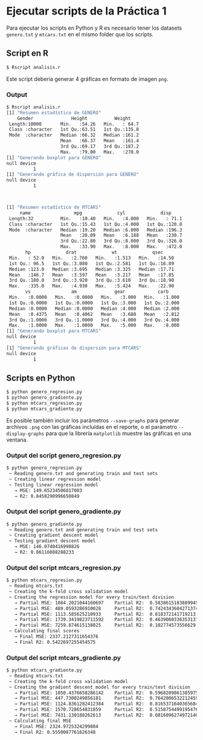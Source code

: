 # Ejecutar scripts de la Práctica 1

Para ejecutar los scripts en Python y R es necesario tener los datasets `genero.txt` y `mtcars.txt` en el mismo folder que los scripts.

## Script en R

```sh
$ Rscript analisis.r
```

Este script debería generar 4 gráficas en formato de imagen `png`.

### Output

```sh
$ Rscript analisis.r
[1] "Resumen estadístico de GENERO"
    Gender              Height          Weight
 Length:10000       Min.   :54.26   Min.   : 64.7
 Class :character   1st Qu.:63.51   1st Qu.:135.8
 Mode  :character   Median :66.32   Median :161.2
                    Mean   :66.37   Mean   :161.4
                    3rd Qu.:69.17   3rd Qu.:187.2
                    Max.   :79.00   Max.   :270.0
[1] "Generando boxplot para GENERO"
null device
          1
[1] "Generando gráfica de dispersión para GENERO"
null device
          1



[1] "Resumen estadístico de MTCARS"
     name                mpg             cyl             disp
 Length:32          Min.   :10.40   Min.   :4.000   Min.   : 71.1
 Class :character   1st Qu.:15.43   1st Qu.:4.000   1st Qu.:120.8
 Mode  :character   Median :19.20   Median :6.000   Median :196.3
                    Mean   :20.09   Mean   :6.188   Mean   :230.7
                    3rd Qu.:22.80   3rd Qu.:8.000   3rd Qu.:326.0
                    Max.   :33.90   Max.   :8.000   Max.   :472.0
       hp             drat             wt             qsec
 Min.   : 52.0   Min.   :2.760   Min.   :1.513   Min.   :14.50
 1st Qu.: 96.5   1st Qu.:3.080   1st Qu.:2.581   1st Qu.:16.89
 Median :123.0   Median :3.695   Median :3.325   Median :17.71
 Mean   :146.7   Mean   :3.597   Mean   :3.217   Mean   :17.85
 3rd Qu.:180.0   3rd Qu.:3.920   3rd Qu.:3.610   3rd Qu.:18.90
 Max.   :335.0   Max.   :4.930   Max.   :5.424   Max.   :22.90
       vs               am              gear            carb
 Min.   :0.0000   Min.   :0.0000   Min.   :3.000   Min.   :1.000
 1st Qu.:0.0000   1st Qu.:0.0000   1st Qu.:3.000   1st Qu.:2.000
 Median :0.0000   Median :0.0000   Median :4.000   Median :2.000
 Mean   :0.4375   Mean   :0.4062   Mean   :3.688   Mean   :2.812
 3rd Qu.:1.0000   3rd Qu.:1.0000   3rd Qu.:4.000   3rd Qu.:4.000
 Max.   :1.0000   Max.   :1.0000   Max.   :5.000   Max.   :8.000
[1] "Generando boxplot para MTCARS"
null device
          1
[1] "Generando gráficas de dispersión para MTCARS"
null device
          1
```

## Scripts en Python

```sh
$ python genero_regresion.py
$ python genero_gradiente.py
$ python mtcars_regresion.py
$ python mtcars_gradiente.py
```

Es posible también incluir los parámetros `--save-graphs` para generar archivos `.png` con las gráficas incluídas en el reporte, o el parámetro `--display-graphs` para que la librería `matplotlib` muestre las gráficas en una ventana.

### Output del script genero_regresion.py

```sh
$ python genero_regresion.py
 ~ Reading genero.txt and generating train and test sets
 ~ Creating linear regression model
 ~ Testing linear regression model
   → MSE: 149.65234506017003
   → R2: 0.8458290996650849
```

### Output del script genero_gradiente.py

```sh
$ python genero_gradiente.py
 ~ Reading genero.txt and generating train and test sets
 ~ Creating gradient descent model
 ~ Testing gradient descent model
   → MSE: 146.0740416998826
   → R2: 0.86116088288233
```

### Output del script mtcars_regresion.py

```sh
$ python mtcars_regresion.py
 ~ Reading mtcars.txt
 ~ Creating the k-fold cross validation model
 ~ Creating the regression model for every train/test division
   → Partial MSE: 1084.2021044160697 	Partial R2:  0.5838615183889945
   → Partial MSE: 489.0593286910028 	Partial R2:  0.7424343604271374
   → Partial MSE: 1113.585625210933 	Partial R2:  0.818372141719213
   → Partial MSE: 1739.3419823711592 	Partial R2:  0.4639060336353137
   → Partial MSE: 7259.874615138025 	Partial R2:  0.102774573556629
 ~ Calculating final scores
   → Final MSE: 2337.2127311654376
   → Final R2: 0.5422697255454575
```

### Output del script mtcars_gradiente.py

```sh
$ python mtcars_gradiente.py
 ~ Reading mtcars.txt
 ~ Creating the k-fold cross validation model
 ~ Creating the gradient descent model for every train/test division
   → Partial MSE: 1050.4376658286142 	Partial R2:  0.5968209861385975
   → Partial MSE: 447.7300249856181 	Partial R2:  0.7642006532212459
   → Partial MSE: 1124.8361282412384 	Partial R2:  0.8165371640365684
   → Partial MSE: 1570.728654831859 	Partial R2:  0.5158754499195476
   → Partial MSE: 7431.130188262613 	Partial R2:  0.08160962749721401
 ~ Calculating final MSE
   → Final MSE: 2324.9725324299884
   → Final R2: 0.5550087761626348
```
